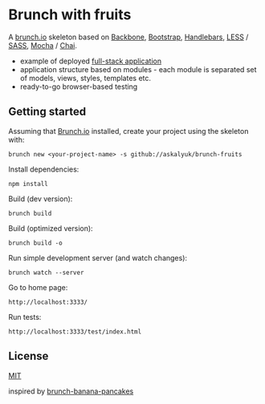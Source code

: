Brunch with fruits
==================

A [brunch.io](http://brunch.io/) skeleton based on [Backbone](http://backbonejs.org/), [Bootstrap](http://twitter.github.com/bootstrap/), [Handlebars](http://handlebarsjs.com/), [LESS](http://lesscss.org/) / [SASS](http://sass-lang.com/), [Mocha](http://mochajs.org/) / [Chai](http://chaijs.com/).

* example of deployed [full-stack application](https://github.com/askalyuk/pay-periods-remaining)
* application structure based on modules - each module is separated set of models, views, styles, templates etc.
* ready-to-go browser-based testing

## Getting started

Assuming that [Brunch.io](http://brunch.io) installed, create your project using the skeleton with:

	brunch new <your-project-name> -s github://askalyuk/brunch-fruits

Install dependencies:

    npm install

Build (dev version):

    brunch build

Build (optimized version):

    brunch build -o

Run simple development server (and watch changes):

    brunch watch --server

Go to home page:

    http://localhost:3333/

Run tests:

    http://localhost:3333/test/index.html

## License

[MIT](http://opensource.org/licenses/MIT)

inspired by [brunch-banana-pancakes](https://github.com/Anaphase/brunch-banana-pancakes)
